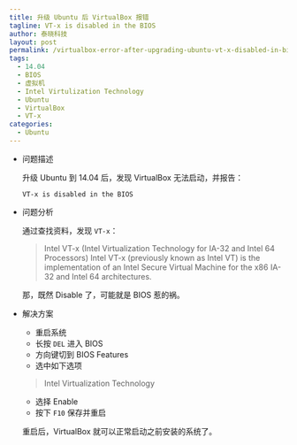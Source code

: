 ```yaml
---
title: 升级 Ubuntu 后 VirtualBox 报错
tagline: VT-x is disabled in the BIOS
author: 泰晓科技
layout: post
permalink: /virtualbox-error-after-upgrading-ubuntu-vt-x-disabled-in-bios/
tags:
  - 14.04
  - BIOS
  - 虚拟机
  - Intel Virtulization Technology
  - Ubuntu
  - VirtualBox
  - VT-x
categories:
  - Ubuntu
---
```

  * 问题描述

    升级 Ubuntu 到 14.04 后，发现 VirtualBox 无法启动，并报告：

        VT-x is disabled in the BIOS


  * 问题分析

    通过查找资料，发现 `VT-x`：

    > Intel VT-x (Intel Virtualization Technology for IA-32 and Intel 64 Processors) Intel VT-x (previously known as Intel VT) is the implementation of an Intel Secure Virtual Machine for the x86 IA-32 and Intel 64 architectures.

    那，既然 Disable 了，可能就是 BIOS 惹的祸。

  * 解决方案

      * 重启系统
      * 长按 `DEL` 进入 BIOS
      * 方向键切到 BIOS Features
      * 选中如下选项

    > Intel Virtualization Technology

      * 选择 Enable
      * 按下 `F10` 保存并重启

    重启后，VirtualBox 就可以正常启动之前安装的系统了。



